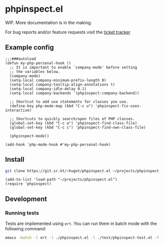 # phpinspect.el

WIP. More documentation is in the making.

For bug reports and/or feature requests visit the [ticket tracker](https://todo.sr.ht/~hugot/phpinspect.el)


## Example config

```elisp
;;;###autoload
(defun my-php-personal-hook ()
  ;; It is important to enable `company-mode' before setting
  ;; the variables below.
  (company-mode)
  (setq-local company-minimum-prefix-length 0)
  (setq-local company-tooltip-align-annotations t)
  (setq-local company-idle-delay 0.1)
  (setq-local company-backends '(phpinspect-company-backend))

  ;; Shortcut to add use statements for classes you use.
  (define-key php-mode-map (kbd "C-c u") 'phpinspect-fix-uses-interactive)

  ;; Shortcuts to quickly search/open files of PHP classes.
  (global-set-key (kbd "C-c a") 'phpinspect-find-class-file)
  (global-set-key (kbd "C-c c") 'phpinspect-find-own-class-file)

  (phpinspect-mode))

(add-hook 'php-mode-hook #'my-php-personal-hook)
```

## Install

```bash
git clone https://git.sr.ht/~hugot/phpinspect.el ~/projects/phpinspect.el
```

```elisp
(add-to-list 'load-path "~/projects/phpinspect.el")
(require 'phpinspect)
```

## Development

### Running tests
Tests are implemented using `ert`. You can run them in batch mode with the following
command:

```bash
emacs -batch -l ert -l ./phpinspect.el -l ./test/phpinspect-test.el -f ert-run-tests-batch-and-exit
```
